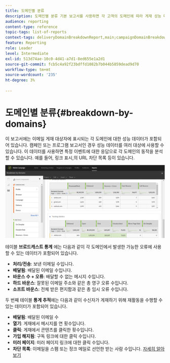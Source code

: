 ```yaml
---
title: 도메인별 분류
description: 도메인별 분류 기본 보고서를 사용하면 각 고객의 도메인에 따라 게재 성능 데이터에 대해 알 수 있습니다.
audience: reporting
content-type: reference
topic-tags: list-of-reports
context-tags: deliveryDomainBreakdownReport,main;campaignDomainBreakdownReport,main;programDomainBreakdownReport,main
feature: Reporting
role: Leader
level: Intermediate
exl-id: 513d74ae-10c0-4d41-a7d1-8ed655e1a2d1
source-git-commit: fcb5c4a92f23bdffd1082b7b044b5859dead9d70
workflow-type: tm+mt
source-wordcount: '235'
ht-degree: 3%

---
```


# 도메인별 분류{#breakdown-by-domains}

이 보고서에는 이메일 게재 대상자에 표시되는 각 도메인에 대한 성능 데이터가 포함되어 있습니다. 캠페인 또는 프로그램 보고서인 경우 성능 데이터를 여러 대상에 사용할 수 있습니다. 이 데이터를 사용하면 특정 이벤트에 대한 응답으로 각 도메인의 동작을 분석할 수 있습니다. 예를 들어, 링크 표시,의 URL 차단 목록 등이 있습니다.

![](assets/delivery_reports_6.png)

테이블 **브로드캐스트 통계** 에는 다음과 같이 각 도메인에서 발생한 가능한 오류에 사용할 수 있는 데이터가 포함되어 있습니다.

* **처리/전송**: 보낸 이메일 수입니다.
* **배달됨**: 배달된 이메일 수입니다.
* **바운스 수 + 오류**: 배달할 수 없는 메시지 수입니다.
* **하드 바운스**: 잘못된 이메일 주소와 같은 총 영구 오류 수입니다.
* **소프트 바운스**: 전체 받은 편지함과 같은 총 임시 오류 수입니다.

두 번째 테이블 **통계 추적**&#x200B;에는 다음과 같이 수신자가 게재하기 위해 재활동을 수행할 수 있는 데이터가 포함되어 있습니다.

* **배달됨**: 배달된 이메일 수
* **열기**: 게재에서 메시지를 연 횟수입니다.
* **클릭**: 게재에서 콘텐츠를 클릭한 횟수입니다.
* **가입 해지됨**: 구독 링크에 대한 클릭 수입니다.
* **미러 페이지**: 미러 페이지 링크에 대한 클릭 수입니다.
* **차단 목록**: 이메일을 스팸 또는 정크 메일로 선언한 받는 사람 수입니다. [자세히 알아보기](../../audiences/using/about-opt-in-and-opt-out-in-campaign.md)
